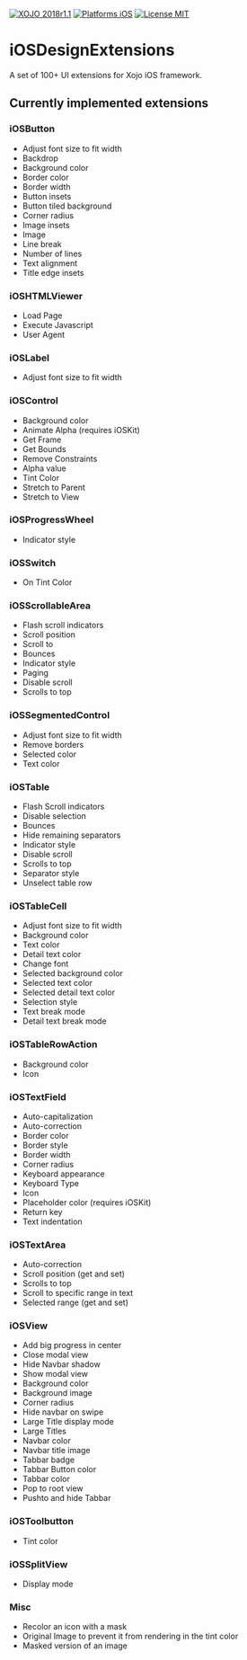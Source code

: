 [![XOJO 2018r1.1](https://img.shields.io/badge/XOJO-2018r1-71AF3A.svg)](https://www.xojo.com/)
[![Platforms iOS](https://img.shields.io/badge/Platforms-iOS-lightgray.svg?style=flat)](http://www.apple.com/ios/)
[![License MIT](https://img.shields.io/badge/license-MIT-blue.svg)](https://opensource.org/licenses/MIT)

# iOSDesignExtensions
A set of 100+ UI extensions for Xojo iOS framework.

## Currently implemented extensions

### iOSButton
* Adjust font size to fit width
* Backdrop
* Background color
* Border color
* Border width
* Button insets
* Button tiled background
* Corner radius
* Image insets
* Image
* Line break
* Number of lines
* Text alignment
* Title edge insets

### iOSHTMLViewer
* Load Page
* Execute Javascript
* User Agent

### iOSLabel
* Adjust font size to fit width

### iOSControl
* Background color
* Animate Alpha (requires iOSKit)
* Get Frame
* Get Bounds
* Remove Constraints
* Alpha value
* Tint Color
* Stretch to Parent
* Stretch to View

### iOSProgressWheel
* Indicator style

### iOSSwitch
* On Tint Color

### iOSScrollableArea
* Flash scroll indicators
* Scroll position
* Scroll to
* Bounces
* Indicator style
* Paging
* Disable scroll
* Scrolls to top

### iOSSegmentedControl
* Adjust font size to fit width
* Remove borders
* Selected color
* Text color

### iOSTable
* Flash Scroll indicators
* Disable selection
* Bounces
* Hide remaining separators
* Indicator style
* Disable scroll
* Scrolls to top
* Separator style
* Unselect table row

### iOSTableCell
* Adjust font size to fit width
* Background color
* Text color
* Detail text color
* Change font
* Selected background color
* Selected text color
* Selected detail text color
* Selection style
* Text break mode
* Detail text break mode

### iOSTableRowAction
* Background color
* Icon

### iOSTextField
* Auto-capitalization
* Auto-correction
* Border color
* Border style
* Border width
* Corner radius
* Keyboard appearance
* Keyboard Type
* Icon
* Placeholder color (requires iOSKit)
* Return key
* Text indentation

### iOSTextArea
* Auto-correction
* Scroll position (get and set)
* Scrolls to top
* Scroll to specific range in text
* Selected range (get and set)

### iOSView
* Add big progress in center
* Close modal view
* Hide Navbar shadow
* Show modal view
* Background color
* Background image
* Corner radius
* Hide navbar on swipe
* Large Title display mode
* Large Titles
* Navbar color
* Navbar title image
* Tabbar badge
* Tabbar Button color
* Tabbar color
* Pop to root view
* Pushto and hide Tabbar

### iOSToolbutton
* Tint color

### iOSSplitView
* Display mode


### Misc
* Recolor an icon with a mask
* Original Image to prevent it from rendering in the tint color
* Masked version of an image

